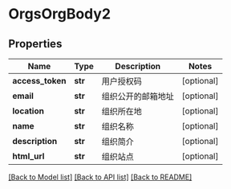 # OrgsOrgBody2

## Properties
Name | Type | Description | Notes
------------ | ------------- | ------------- | -------------
**access_token** | **str** | 用户授权码 | [optional] 
**email** | **str** | 组织公开的邮箱地址 | [optional] 
**location** | **str** | 组织所在地 | [optional] 
**name** | **str** | 组织名称 | [optional] 
**description** | **str** | 组织简介 | [optional] 
**html_url** | **str** | 组织站点 | [optional] 

[[Back to Model list]](../README.md#documentation-for-models) [[Back to API list]](../README.md#documentation-for-api-endpoints) [[Back to README]](../README.md)

